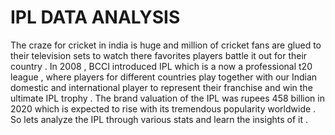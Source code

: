 # IPL DATA ANALYSIS
The craze for cricket in india is huge and million of cricket fans are glued to their television sets to watch there favorites players battle it out for their country . In 2008 ,  BCCI introduced IPL  which is a now  a professional t20 league , where players for different countries play together with our Indian domestic and international player to represent their franchise and win the ultimate IPL trophy . The brand valuation of the IPL was  rupees 458 billion in 2020 which is expected to rise with its tremendous popularity worldwide . So lets analyze the IPL through  various stats and learn the insights of it . 
